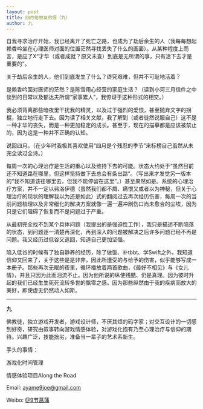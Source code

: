 ```yaml
---
layout: post
title: 四月给朋友的信（九）
author: 九
---
```

自我寻求治疗开始，我已经离开了死亡之路，也成为了劫后余生的人（我每每想起赖稥吟坐在心理医师对面的位置茫然寻找丢失了什么的画面）。从某种程度上而言，是应了X“才华（或者成就？原文未查）到底是无所谓的事，只有活下去才是重要的”。

关于劫后余生的人，他们到底发生了什么？终究艰难，但并不可耻地活着？

是赖香吟面对医师的茫然？是陈雪用心经营的家庭生活？（读到小河三月信件之中谈到的日常以及郁达夫所谓“家事累人”，我惊讶于这种形式的相交。）

我必须背离那些暗夜里干扰我的精灵，以及过于强烈的爱恨，甚至抛弃文字的拐棍，独立地行走下去。因为读了相关文献，我了解到（或者徒然说服自己）这不是一种才华的丧失，而是一种更加稳定的成长。甚至于，现在的描摹都是应该被禁止的，因为这是一种并不正确的认知。

说回四月。（在少年时我极其喜欢使用“四月是个残忍的季节”来标榜自己虽然从未完全读过全诗。）

每周一次的心理治疗是生活的重心以及维持下去的可能。状态大约处于“虽然目前还不知道路在哪里，但这样坚持做下去总会有条出路”。（写出来才发觉另一版本的“我不知道该往哪里去，但我不能停留在这里”。）甚至果然如是。系统的心理治疗方案，并不一定以弗洛伊德（虽然我们都不屑、痛恨又或者以为神秘，但关于心理治疗的现状的理解我以为还是如此）式的翻阅过去再次经历伤害，每周一次的当前问题梳理以及非常细化的解决方案就像一遍一遍冲刷伤口尚未愈合的尘埃，因为只是它们阻碍了恢复而不是问题过于严重。

从最初完全找不到某个具体问题（我提出的是强迫性工作），我只是描述不断陷落的状态，到问题逐一清楚再深化，再到深入的问题被解决之后许多问题已经不再是问题。我又经历过低谷又返回，知道自己更加坚强。

陷入低谷的时候有了独自静养的经历，除了做饭、补tbbt、学Swift之外，我知道信仰又回来了，关于这些是是非非，因此所遭受的与给予的伤害，似乎能够写成一本册子。那些再次无眠的夜里，循环播放着两首歌曲，《最好不相见》与《女儿情》，并且只因为此而泪流不止。因为他所说的纵使残酷、仍是真理。因为彼时升起的我们已经生生死死流转多世的飘零之感。因为那些纵然由于我的疾病而放大的美好，即使虚无仍然动人如斯。

---

**九**

佛教徒，独立游戏开发者，游戏设计师，不厌其烦的码字家；对交互设计的一切感到好奇，研究由叙事转向游戏情感体验，对游戏化抱有乃至心理治疗与信仰的期待。兴趣广泛，技能拙劣，准备当一辈子的艺术系新生。

手头的事情：

游戏化时间管理

情感体验项目Along the Road

Email: [ayame9joe@gmail.com](ayame9joe@gmail.com "ayame9joe@gmail.com")

Weibo: [@9节菖蒲](http://weibo.com/ayame9joe/ "@9节菖蒲")